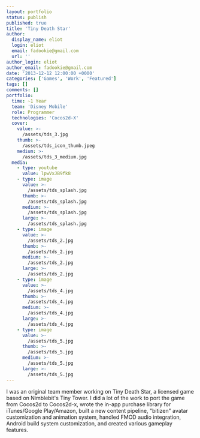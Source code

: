 ```yaml
---
layout: portfolio
status: publish
published: true
title: 'Tiny Death Star'
author:
  display_name: eliot
  login: eliot
  email: fadookie@gmail.com
  url: ''
author_login: eliot
author_email: fadookie@gmail.com
date: '2013-12-12 12:00:00 +0000'
categories: ['Games', 'Work', 'Featured']
tags: []
comments: []
portfolio:
  time: ~1 Year
  team: 'Disney Mobile'
  role: Programmer
  technologies: 'Cocos2d-X'
  cover:
    value: >-
      /assets/tds_3.jpg
    thumb: >-
      /assets/tds_icon_thumb.jpeg
    medium: >-
      /assets/tds_3_medium.jpg
  media:
    - type: youtube
      value: lpwVxJB9fk8
    - type: image
      value: >-
        /assets/tds_splash.jpg
      thumb: >-
        /assets/tds_splash.jpg
      medium: >-
        /assets/tds_splash.jpg
      large: >-
        /assets/tds_splash.jpg
    - type: image
      value: >-
        /assets/tds_2.jpg
      thumb: >-
        /assets/tds_2.jpg
      medium: >-
        /assets/tds_2.jpg
      large: >-
        /assets/tds_2.jpg
    - type: image
      value: >-
        /assets/tds_4.jpg
      thumb: >-
        /assets/tds_4.jpg
      medium: >-
        /assets/tds_4.jpg
      large: >-
        /assets/tds_4.jpg
    - type: image
      value: >-
        /assets/tds_5.jpg
      thumb: >-
        /assets/tds_5.jpg
      medium: >-
        /assets/tds_5.jpg
      large: >-
        /assets/tds_5.jpg
---
```


 I was an original team member working on Tiny Death Star, a licensed game based on Nimblebit's Tiny Tower. I did a lot of the work to port the game from Cocos2d to Cocos2d-x, wrote the in-app purchase library for iTunes/Google Play/Amazon, built a new content pipeline, "bitizen" avatar customization and animation system, handled FMOD audio integration, Android build system customization, and created various gameplay features.